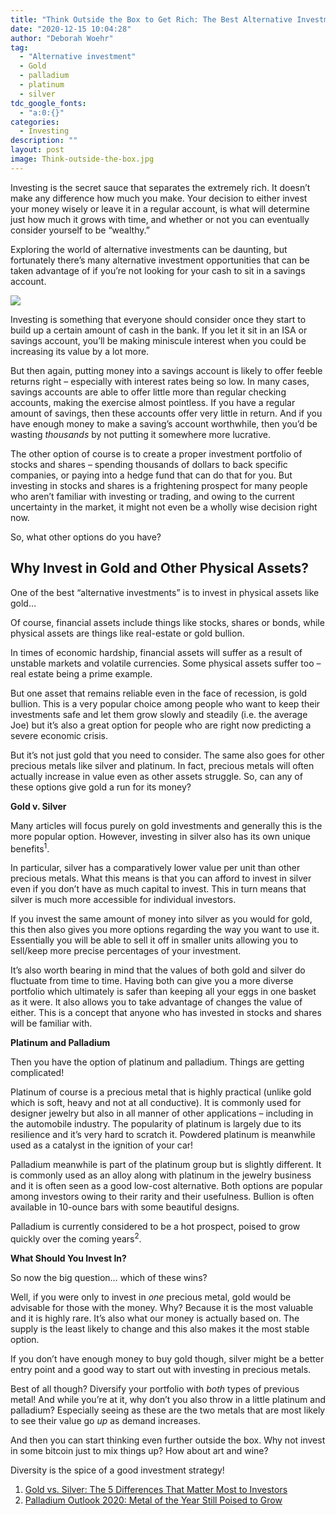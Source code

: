 ```yaml
---
title: "Think Outside the Box to Get Rich: The Best Alternative Investments"
date: "2020-12-15 10:04:28"
author: "Deborah Woehr"
tag:
  - "Alternative investment"
  - Gold
  - palladium
  - platinum
  - silver
tdc_google_fonts:
  - "a:0:{}"
categories:
  - Investing
description: ""
layout: post
image: Think-outside-the-box.jpg
---
```


Investing is the secret sauce that separates the extremely rich. It doesn’t make any difference how much you make. Your decision to either invest your money wisely or leave it in a regular account, is what will determine just how much it grows with time, and whether or not you can eventually consider yourself to be “wealthy.”

Exploring the world of alternative investments can be daunting, but fortunately there’s many alternative investment opportunities that can be taken advantage of if you’re not looking for your cash to sit in a savings account.

![](/posts/Think-outside-the-box.jpg)

Investing is something that everyone should consider once they start to build up a certain amount of cash in the bank. If you let it sit in an ISA or savings account, you’ll be making miniscule interest when you could be increasing its value by a lot more.

But then again, putting money into a savings account is likely to offer feeble returns right – especially with interest rates being so low. In many cases, savings accounts are able to offer little more than regular checking accounts, making the exercise almost pointless. If you have a regular amount of savings, then these accounts offer very little in return. And if you have enough money to make a saving’s account worthwhile, then you’d be wasting _thousands_ by not putting it somewhere more lucrative.

The other option of course is to create a proper investment portfolio of stocks and shares – spending thousands of dollars to back specific companies, or paying into a hedge fund that can do that for you. But investing in stocks and shares is a frightening prospect for many people who aren’t familiar with investing or trading, and owing to the current uncertainty in the market, it might not even be a wholly wise decision right now.

So, what other options do you have?

## Why Invest in Gold and Other Physical Assets?

One of the best “alternative investments” is to invest in physical assets like gold…

Of course, financial assets include things like stocks, shares or bonds, while physical assets are things like real-estate or gold bullion.

In times of economic hardship, financial assets will suffer as a result of unstable markets and volatile currencies. Some physical assets suffer too – real estate being a prime example.

But one asset that remains reliable even in the face of recession, is gold bullion. This is a very popular choice among people who want to keep their investments safe and let them grow slowly and steadily (i.e. the average Joe) but it’s also a great option for people who are right now predicting a severe economic crisis.

But it’s not just gold that you need to consider. The same also goes for other precious metals like silver and platinum. In fact, precious metals will often actually increase in value even as other assets struggle. So, can any of these options give gold a run for its money?

**Gold v. Silver**

Many articles will focus purely on gold investments and generally this is the more popular option. However, investing in silver also has its own unique benefits<sup>1</sup>.

In particular, silver has a comparatively lower value per unit than other precious metals. What this means is that you can afford to invest in silver even if you don’t have as much capital to invest. This in turn means that silver is much more accessible for individual investors.

If you invest the same amount of money into silver as you would for gold, this then also gives you more options regarding the way you want to use it. Essentially you will be able to sell it off in smaller units allowing you to sell/keep more precise percentages of your investment.

It’s also worth bearing in mind that the values of both gold and silver do fluctuate from time to time. Having both can give you a more diverse portfolio which ultimately is safer than keeping all your eggs in one basket as it were. It also allows you to take advantage of changes the value of either. This is a concept that anyone who has invested in stocks and shares will be familiar with.

**Platinum and Palladium**

Then you have the option of platinum and palladium. Things are getting complicated!

Platinum of course is a precious metal that is highly practical (unlike gold which is soft, heavy and not at all conductive). It is commonly used for designer jewelry but also in all manner of other applications – including in the automobile industry. The popularity of platinum is largely due to its resilience and it’s very hard to scratch it. Powdered platinum is meanwhile used as a catalyst in the ignition of your car!

Palladium meanwhile is part of the platinum group but is slightly different. It is commonly used as an alloy along with platinum in the jewelry business and it is often seen as a good low-cost alternative. Both options are popular among investors owing to their rarity and their usefulness. Bullion is often available in 10-ounce bars with some beautiful designs.

Palladium is currently considered to be a hot prospect, poised to grow quickly over the coming years<sup>2</sup>.

**What Should You Invest In?**

So now the big question… which of these wins?

Well, if you were only to invest in _one_ precious metal, gold would be advisable for those with the money. Why? Because it is the most valuable and it is highly rare. It’s also what our money is actually based on. The supply is the least likely to change and this also makes it the most stable option.

If you don’t have enough money to buy gold though, silver might be a better entry point and a good way to start out with investing in precious metals.

Best of all though? Diversify your portfolio with _both_ types of previous metal! And while you’re at it, why don’t you also throw in a little platinum and palladium? Especially seeing as these are the two metals that are most likely to see their value go _up_ as demand increases.

And then you can start thinking even further outside the box. Why not invest in some bitcoin just to mix things up? How about art and wine?

Diversity is the spice of a good investment strategy!

1. [Gold vs. Silver: The 5 Differences That Matter Most to Investors](https://goldsilver.com/blog/gold-vs-silver-the-5-differences-that-matter-most-to-investors/)
2. [Palladium Outlook 2020: Metal of the Year Still Poised to Grow](https://goldsilver.com/blog/gold-vs-silver-the-5-differences-that-matter-most-to-investors/)
